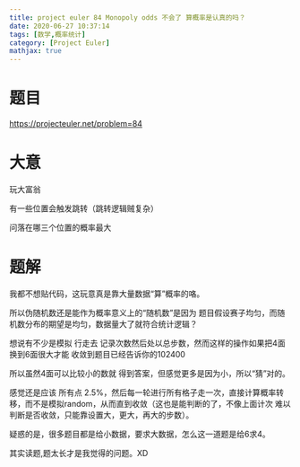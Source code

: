 ```yaml
---
title: project euler 84 Monopoly odds 不会了 算概率是认真的吗？
date: 2020-06-27 10:37:14
tags: [数学,概率统计]
category: [Project Euler]
mathjax: true
---
```


# 题目

https://projecteuler.net/problem=84

# 大意

玩大富翁

有一些位置会触发跳转（跳转逻辑贼复杂）

问落在哪三个位置的概率最大

# 题解

我都不想贴代码，这玩意真是靠大量数据“算”概率的咯。

所以伪随机数还是能作为概率意义上的“随机数”是因为 题目假设赛子均匀，而随机数分布的期望是均匀，数据量大了就符合统计逻辑？

想说有不少是模拟 行走去 记录次数然后处以总步数，然而这样的操作如果把4面换到6面很大才能 收敛到题目已经告诉你的102400

所以虽然4面可以比较小的数就 得到答案，但感觉更多是因为小，所以“猜”对的。

感觉还是应该 所有点 2.5%，然后每一轮进行所有格子走一次，直接计算概率转移，而不是模拟random，从而直到收敛（这也是能判断的了，不像上面计次 难以判断是否收敛，只能靠设置大，更大，再大的步数）。

疑惑的是，很多题目都是给小数据，要求大数据，怎么这一道题是给6求4。

其实读题,题太长才是我觉得的问题。XD


